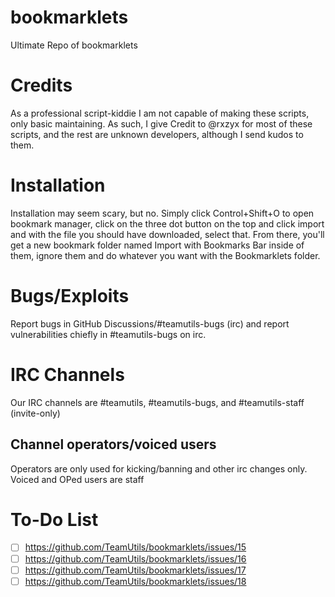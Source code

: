 # bookmarklets
Ultimate Repo of bookmarklets

# Credits
As a professional script-kiddie I am not capable of making these scripts, only basic maintaining. As such, I give Credit to @rxzyx for most of these scripts, and the rest are unknown developers, although I send kudos to them.  

# Installation

Installation may seem scary, but no. Simply click Control+Shift+O to open bookmark manager, click on the three dot button on the top and click import and with the file you should have downloaded, select that. From there, you'll get a new bookmark folder named Import with Bookmarks Bar inside of them, ignore them and do whatever you want with the Bookmarklets folder.

# Bugs/Exploits
Report bugs in GitHub Discussions/#teamutils-bugs (irc) and report vulnerabilities chiefly in #teamutils-bugs on irc.

# IRC Channels
Our IRC channels are #teamutils, #teamutils-bugs, and #teamutils-staff (invite-only)

## Channel operators/voiced users
Operators are only used for kicking/banning and other irc changes only. Voiced and OPed users are staff

# To-Do List
- [ ] https://github.com/TeamUtils/bookmarklets/issues/15
- [ ] https://github.com/TeamUtils/bookmarklets/issues/16
- [ ] https://github.com/TeamUtils/bookmarklets/issues/17
- [ ] https://github.com/TeamUtils/bookmarklets/issues/18
